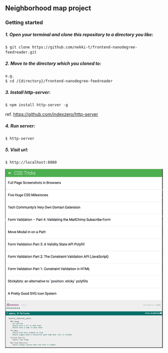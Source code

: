 ## Neighborhood map project
### Getting started

##### 1. Open your terminal and clone this repository to a directory you like:
```
$ git clone https://github.com/nekki-t/frontend-nanodegree-feedreader.git
```
##### 2. Move to the directory which you cloned to:
```
e.g.
$ cd /{directory}/frontend-nanodegree-feedreader
```
##### 3. Install http-server:
```
$ npm install http-server -g
```
ref. https://github.com/indexzero/http-server
##### 4. Run server:
```
$ http-server
```
##### 5. Visit url:
```
$ http://localhost:8080
```
![alt_text](./readme-image/top.png "top image ")
